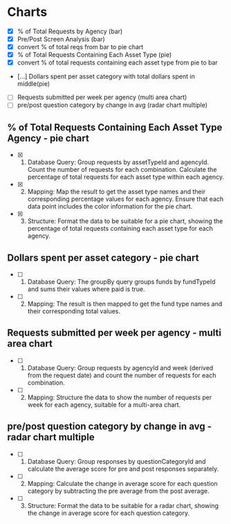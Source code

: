 # Charts

- [x] % of Total Requests by Agency (bar)
- [x] Pre/Post Screen Analysis (bar)
- [x] convert % of total reqs from bar to pie chart
- [x] % of Total Requests Containing Each Asset Type (pie)
- [x] convert % of total requests containing each asset type from pie to bar
- [...] Dollars spent per asset category with total dollars spent in middle(pie)
- [ ] Requests submitted per week per agency (multi area chart)
- [ ] pre/post question category by change in avg (radar chart multiple)

## % of Total Requests Containing Each Asset Type Agency - pie chart

- [x] 1. Database Query:
     Group requests by assetTypeId and agencyId.
     Count the number of requests for each combination.
     Calculate the percentage of total requests for each asset type within each agency.
- [x] 2. Mapping:
     Map the result to get the asset type names and their corresponding percentage values for each agency.
     Ensure that each data point includes the color information for the pie chart.
- [x] 3. Structure:
     Format the data to be suitable for a pie chart, showing the percentage of total requests containing each asset type for each agency.

## Dollars spent per asset category - pie chart

- [ ] 1. Database Query: The groupBy query groups funds by fundTypeId and sums their values where paid is true.
- [ ] 2. Mapping: The result is then mapped to get the fund type names and their corresponding total values.

## Requests submitted per week per agency - multi area chart

- [ ] 1. Database Query: Group requests by agencyId and week (derived from the request date) and count the number of requests for each combination.
- [ ] 2. Mapping: Structure the data to show the number of requests per week for each agency, suitable for a multi-area chart.

## pre/post question category by change in avg - radar chart multiple

- [ ] 1. Database Query: Group responses by questionCategoryId and calculate the average score for pre and post responses separately.
- [ ] 2. Mapping: Calculate the change in average score for each question category by subtracting the pre average from the post average.
- [ ] 3. Structure: Format the data to be suitable for a radar chart, showing the change in average score for each question category.
